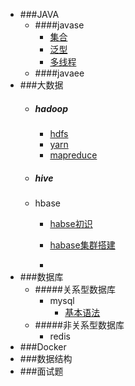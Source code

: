 - ###JAVA
  - ####javase
    - [集合]()
    - [泛型]()
    - [多线程]()
  - ####javaee
- ###大数据
  - ##### hadoop
    - [hdfs]()
    - [yarn]()
    - [mapreduce]() 
  - ##### hive
  - hbase
    - [habse初识](大数据/hbase/hbase初识.md)

    - [habase集群搭建](大数据/hbase/hbase集群搭建.md)

    - 
- ###数据库
  - #####关系型数据库
    - mysql
      - [基本语法]()
  - #####非关系型数据库
    - redis
- ###Docker
- ###数据结构
- ###面试题
